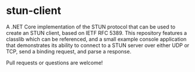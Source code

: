 stun-client
======

A .NET Core implementation of the STUN protocol that can be used to create an
STUN client, based on IETF RFC 5389.  This repository features a classlib which
can be referenced, and a small example console application that demonstrates
its ability to connect to a STUN server over either UDP or TCP, send a binding
request, and parse a response.

Pull requests or questions are welcome!